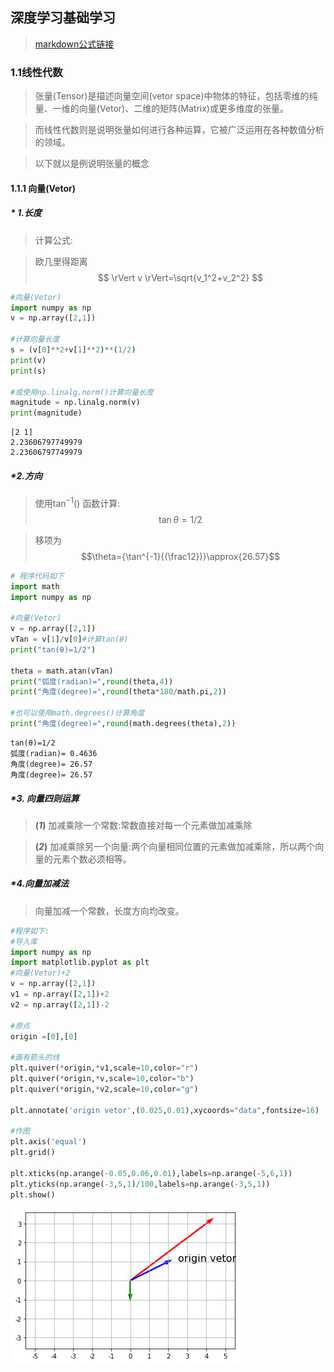 ## 深度学习基础学习
> [markdown公式链接](https://blog.csdn.net/m0_46744629/article/details/113278930)

### 1.1线性代数
> 张量(Tensor)是描述向量空间(vetor space)中物体的特征，包括零维的纯量、一维的向量(Vetor)、二维的矩阵(Matrix)或更多维度的张量。

> 而线性代数则是说明张量如何进行各种运算，它被广泛运用在各种数值分析的领域。

> 以下就以是例说明张量的概念

#### 1.1.1 向量(Vetor)

##### * 1.长度
   > 计算公式:
   
   > 欧几里得距离
     $$ \rVert v \rVert=\sqrt{v_1^2+v_2^2} $$ 


```python
#向量(Vetor)
import numpy as np
v = np.array([2,1])

#计算向量长度
s = (v[0]**2+v[1]**2)**(1/2)
print(v)
print(s)

#或使用np.linalg.norm()计算向量长度
magnitude = np.linalg.norm(v)
print(magnitude)
```

    [2 1]
    2.23606797749979
    2.23606797749979
    

##### *2.方向 
> 使用$\tan^{-1}()$
> 函数计算:
  $$\tan{\theta}=1/2$$

> 移项为
   $$\theta={\tan^{-1}{(\frac12})}\approx{26.57}$$


```python
# 程序代码如下
import math
import numpy as np

#向量(Vetor)
v = np.array([2,1])
vTan = v[1]/v[0]#计算tan(θ)
print("tan(θ)=1/2")

theta = math.atan(vTan)
print("弧度(radian)=",round(theta,4))
print("角度(degree)=",round(theta*180/math.pi,2))

#也可以使用math.degrees()计算角度
print("角度(degree)=",round(math.degrees(theta),2))
```

    tan(θ)=1/2
    弧度(radian)= 0.4636
    角度(degree)= 26.57
    角度(degree)= 26.57
    

##### *3. 向量四则运算
> **(*1*)** 加减乘除一个常数:常数直接对每一个元素做加减乘除

> **(*2*)** 加减乘除另一个向量:两个向量相同位置的元素做加减乘除，所以两个向量的元素个数必须相等。

##### *4.向量加减法
> 向量加减一个常数，长度方向均改变。


```python
#程序如下:
#导入库
import numpy as np
import matplotlib.pyplot as plt
#向量(Vetor)+2
v = np.array([2,1])
v1 = np.array([2,1])+2
v2 = np.array([2,1])-2

#原点
origin =[0],[0]

#画有箭头的线
plt.quiver(*origin,*v1,scale=10,color="r")
plt.quiver(*origin,*v,scale=10,color="b")
plt.quiver(*origin,*v2,scale=10,color="g")

plt.annotate('origin vetor',(0.025,0.01),xycoords="data",fontsize=16)

#作图
plt.axis('equal')
plt.grid()

plt.xticks(np.arange(-0.05,0.06,0.01),labels=np.arange(-5,6,1))
plt.yticks(np.arange(-3,5,1)/100,labels=np.arange(-3,5,1))
plt.show()
```


    
![png](./img/output_9_0.png)
    
```python

```
